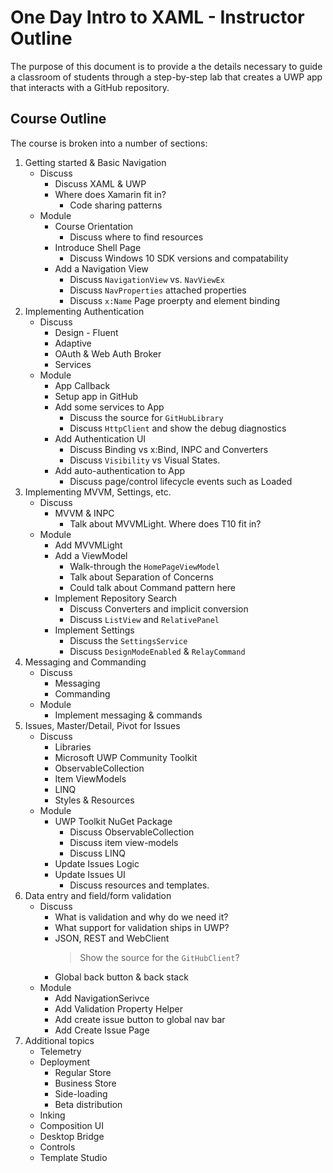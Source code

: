 # One Day Intro to XAML - Instructor Outline

The purpose of this document is to provide a the details necessary to guide a classroom of students through a step-by-step lab that creates a UWP app that interacts with a GitHub repository.

## Course Outline

The course is broken into a number of sections:

1. Getting started & Basic Navigation
    * Discuss
        * Discuss XAML & UWP
        * Where does Xamarin fit in?
            * Code sharing patterns
    * Module
        * Course Orientation
            * Discuss where to find resources
        * Introduce Shell Page
            * Discuss Windows 10 SDK versions and compatability
        * Add a Navigation View
            * Discuss `NavigationView` vs. `NavViewEx`
            * Discuss `NavProperties` attached properties
            * Discuss `x:Name` Page proerpty and element binding
1. Implementing Authentication
    * Discuss
        * Design - Fluent
        * Adaptive
        * OAuth & Web Auth Broker
        * Services
    * Module
        * App Callback
        * Setup app in GitHub
        * Add some services to App
            * Discuss the source for `GitHubLibrary`
            * Discuss `HttpClient` and show the debug diagnostics
        * Add Authentication UI
            * Discuss Binding vs x:Bind, INPC and Converters
            * Discuss `Visibility` vs Visual States.
        * Add auto-authentication to App
            * Discuss page/control lifecycle events such as Loaded
1. Implementing MVVM, Settings, etc.
    * Discuss
        * MVVM & INPC
            * Talk about MVVMLight. Where does T10 fit in?
    * Module
        * Add MVVMLight
        * Add a ViewModel
            * Walk-through the `HomePageViewModel`
            * Talk about Separation of Concerns
            * Could talk about Command pattern here
        * Implement Repository Search
            * Discuss Converters and implicit conversion
            * Discuss `ListView` and `RelativePanel`
        * Implement Settings
            * Discuss the `SettingsService`
            * Discuss `DesignModeEnabled` & `RelayCommand`
1. Messaging and Commanding
    * Discuss
        * Messaging
        * Commanding
    * Module
        * Implement messaging & commands
1. Issues, Master/Detail, Pivot for Issues
    * Discuss
        * Libraries
        * Microsoft UWP Community Toolkit
        * ObservableCollection
        * Item ViewModels
        * LINQ
        * Styles & Resources
    * Module
        * UWP Toolkit NuGet Package
            * Discuss ObservableCollection
            * Discuss item view-models
            * Discuss LINQ
        * Update Issues Logic
        * Update Issues UI
            * Discuss resources and templates.
1. Data entry and field/form validation
    * Discuss
        * What is validation and why do we need it?
        * What support for validation ships in UWP?
        * JSON, REST and WebClient
            > Show the source for the `GitHubClient`?
        * Global back button & back stack
    * Module
        * Add NavigationSerivce
        * Add Validation Property Helper
        * Add create issue button to global nav bar
        * Add Create Issue Page
1. Additional topics
    * Telemetry
    * Deployment
        * Regular Store
        * Business Store
        * Side-loading
        * Beta distribution
    * Inking
    * Composition UI
    * Desktop Bridge
    * Controls
    * Template Studio
